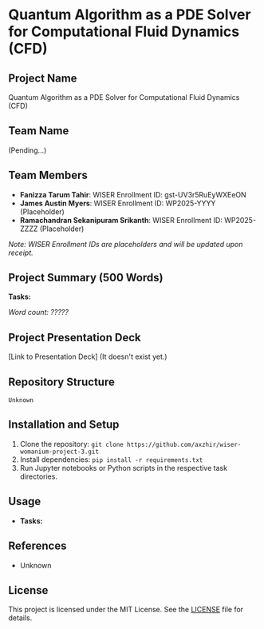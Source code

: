 # Quantum Algorithm as a PDE Solver for Computational Fluid Dynamics (CFD)

## Project Name
Quantum Algorithm as a PDE Solver for Computational Fluid Dynamics (CFD)

## Team Name
(Pending...)

## Team Members
- **Fanizza Tarum Tahir**: WISER Enrollment ID: gst-UV3r5RuEyWXEeON
- **James Austin Myers**: WISER Enrollment ID: WP2025-YYYY (Placeholder)
- **Ramachandran Sekanipuram Srikanth**: WISER Enrollment ID: WP2025-ZZZZ (Placeholder)

*Note: WISER Enrollment IDs are placeholders and will be updated upon receipt.*

## Project Summary (500 Words)

**Tasks:**  

*Word count: ?????*

## Project Presentation Deck
[Link to Presentation Deck] (It doesn't exist yet.)

## Repository Structure
```
Unknown
```

## Installation and Setup
1. Clone the repository: `git clone https://github.com/axzhir/wiser-womanium-project-3.git`
2. Install dependencies: `pip install -r requirements.txt`
3. Run Jupyter notebooks or Python scripts in the respective task directories.

## Usage
- **Tasks:**

## References
- Unknown

## License
This project is licensed under the MIT License. See the [LICENSE](LICENSE) file for details.
